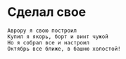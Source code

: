 # Сделал свое

```text
Аврору я свою построил
Купил я якорь, борт и винт чужой
Но я собрал все и настроил
Октябрь все ближе, в башню холостой!
```